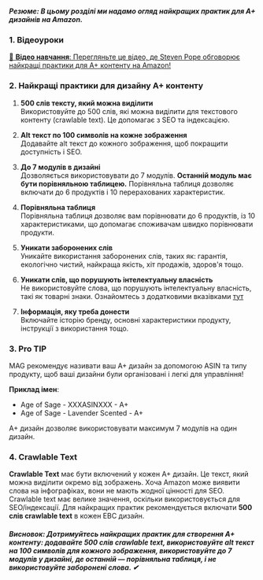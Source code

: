 ##### **Резюме**: В цьому розділі ми надамо огляд найкращих практик для A+ дизайнів на Amazon.

### **1. Відеоуроки**

[🎥 **Відео навчання**: Перегляньте це відео, де Steven Pope обговорює найкращі практики для A+ контенту на Amazon!](https://www.youtube.com/watch?v=03goS8Lp--A&t)

### **2. Найкращі практики для дизайну A+ контенту**

1. **500 слів тексту, який можна виділити**  
    Використовуйте до 500 слів, які можна виділити для текстового контенту (crawlable text). Це допомагає з SEO та індексацією.
    
2. **Alt текст по 100 символів на кожне зображення**  
    Додавайте alt текст до кожного зображення, щоб покращити доступність і SEO.
    
3. **До 7 модулів в дизайні**  
    Дозволяється використовувати до 7 модулів. **Останній модуль має бути порівняльною таблицею.** Порівняльна таблиця дозволяє включати до 6 продуктів і 10 перерахованих характеристик.
    
4. **Порівняльна таблиця**  
    Порівняльна таблиця дозволяє вам порівнювати до 6 продуктів, із 10 характеристиками, що допомагає споживачам швидко порівнювати продукти.
    
5. **Уникати заборонених слів**  
    Уникайте використання заборонених слів, таких як: гарантія, екологічно чистий, найкраща якість, хіт продажів, здоров'я тощо.
    
6. **Уникати слів, що порушують інтелектуальну власність**  
    Не використовуйте слова, що порушують інтелектуальну власність, такі як товарні знаки. Ознайомтесь з додатковими вказівками [тут](https://sellercentral.amazon.com/ap/signin?clientContext=130-9014780-2460638&openid.pape.max_auth_age=0&openid.return_to=https%3A%2F%2Fsellercentral.amazon.com%2Fhelp%2Fhub%2Freference%2FGGW8U76SSNTRTBX7%3Fmons_sel_mkid%3Damzn1.mp.o.ATVPDKIKX0DER%26mons_sel_mcid%3Damzn1.merchant.o.A14CUC1LRMCT6S%26mons_sel_persist%3Dtrue%26stck%3DNA&openid.identity=http%3A%2F%2Fspecs.openid.net%2Fauth%2F2.0%2Fidentifier_select&openid.assoc_handle=sc_na_amazon_v2&openid.mode=checkid_setup&language=en_US&openid.claimed_id=http%3A%2F%2Fspecs.openid.net%2Fauth%2F2.0%2Fidentifier_select&pageId=sc_amazon_v3_unified&openid.ns=http%3A%2F%2Fspecs.openid.net%2Fauth%2F2.0&ssoResponse=eyJ6aXAiOiJERUYiLCJlbmMiOiJBMjU2R0NNIiwiYWxnIjoiQTI1NktXIn0._ZicBFZWpan41iSMygUX5zYyWk-d4_E-qNX1fO7MW1OITltwisrTXQ.gew66yJnHq9M7bIO.R75-eVe7qOcVsY8_6DDaL_Zb7eQh_xdGYrQSUVAKhhLMwIQyqjExwEmQljcNPBVlY0C6VL9yTGRFqF8msx4GsoD69MIOzt4OXb4Lh49ynIqYxR7fQvkJ5ROK_wB-L7BkyinvU7S6iC1lF7pPYkRoKwolvA26eYgRA9Ykm2nkeCvxY5F_zocaUVNwPvf6vro0-wiH47hlag.fSOsDDGsA5CR9IIHkhW61A#mnd_2jc_jcb__section_hd5_4cd_vtb)
    
7. **Інформація, яку треба донести**  
    Включайте історію бренду, основні характеристики продукту, інструкції з використання тощо.
    

### **3. Pro TIP**

MAG рекомендує називати ваш A+ дизайн за допомогою ASIN та типу продукту, щоб ваші дизайни були організовані і легкі для управління!

**Приклад імен**:

- Age of Sage - XXXASINXXX - A+
- Age of Sage - Lavender Scented - A+

A+ дизайн дозволяє використовувати максимум 7 модулів на один дизайн.

### **4. Crawlable Text**

**Crawlable Text** має бути включений у кожен A+ дизайн. Це текст, який можна виділити окремо від зображень. Хоча Amazon може виявити слова на інфографіках, вони не мають жодної цінності для SEO. Crawlable text має велике значення, оскільки використовується для SEO/індексації. Для найкращих практик рекомендується включати **500 слів crawlable text** в кожен EBC дизайн.

##### **Висновок**: Дотримуйтесь найкращих практик для створення A+ контенту: додавайте 500 слів crawlable text, використовуйте alt текст на 100 символів для кожного зображення, використовуйте до 7 модулів у дизайні, де останній — порівняльна таблиця, і не використовуйте заборонені слова. ✔
